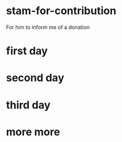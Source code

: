 # stam-for-contribution
For him to inform me of a donation

# first day
# second day
# third day
# more more
